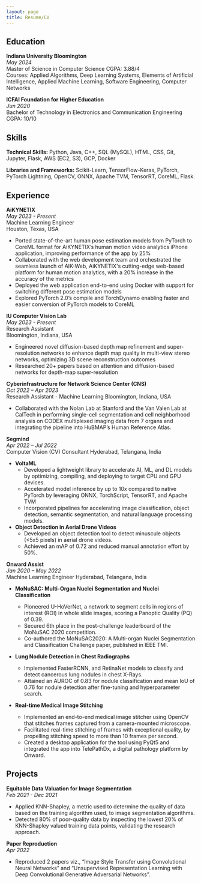 ```yaml
---
layout: page
title: Resume/CV
---
```


## Education

**Indiana University Bloomington** <br>
_May 2024_ \
Master of Science in Computer Science
CGPA: 3.88/4 \
Courses: Applied Algorithms, Deep Learning Systems, Elements of Artificial Intelligence, Applied Machine Learning, Software Engineering, Computer Networks

**ICFAI Foundation for Higher Education** <br>
_Jun 2020_ <br>
Bachelor of Technology in Electronics and Communication Engineering
CGPA: 10/10 

## Skills

**Technical Skills:** Python, Java, C++, SQL (MySQL), HTML, CSS, Git, Jupyter, Flask, AWS (EC2, S3), GCP, Docker

**Libraries and Frameworks:** Scikit-Learn, TensorFlow-Keras, PyTorch, PyTorch Lightning,
OpenCV, ONNX, Apache TVM, TensorRT, CoreML, Flask.

## Experience 

**AiKYNETIX** \
_May 2023 - Present_ \
Machine Learning Engineer \
Houston, Texas, USA

- Ported state-of-the-art human pose estimation models from PyTorch to CoreML format for AiKYNETIX’s human motion video
analytics iPhone application, improving performance of the app by 25%
- Collaborated with the web development team and orchestrated the seamless launch of AIK-Web, AiKYNETIX's cutting-edge
web-based platform for human motion analytics, with a 20% increase in the accuracy of the metrics
- Deployed the web application end-to-end using Docker with support for switching different pose estimation models
- Explored PyTorch 2.0’s compile and TorchDynamo enabling faster and easier conversion of PyTorch models to CoreML

**IU Computer Vision Lab** \
_May 2023 - Present_ \
Research Assistant  
Bloomington, Indiana, USA

- Engineered novel diffusion-based depth map refinement and super-resolution networks to enhance depth map quality in multi-view
stereo networks, optimizing 3D scene reconstruction outcomes
- Researched 20+ papers based on attention and diffusion-based networks for depth-map super-resolution

**Cyberinfrastructure for Network Science Center (CNS)** <br>
_Oct 2022 – Apr 2023_ <br>
Research Assistant - Machine Learning Bloomington, Indiana, USA <br>
- Collaborated with the Nolan Lab at Stanford and the Van Valen Lab at CalTech in performing single-cell segmentation and cell neighborhood analysis on CODEX multiplexed imaging data from 7 organs and integrating the pipeline into HuBMAP’s Human Reference Atlas.

**Segmind** <br>
_Apr 2022 – Jul 2022_ <br>
Computer Vision (CV) Consultant Hyderabad, Telangana, India <br>
- **VoltaML**
  - Developed a lightweight library to accelerate AI, ML, and DL models by optimizing, compiling, and deploying to target CPU and GPU devices.
  - Accelerated model inference by up to 10x compared to native PyTorch by leveraging ONNX, TorchScript, TensorRT, and Apache TVM
  - Incorporated pipelines for accelerating image classification, object detection, semantic segmentation, and natural language processing models.
- **Object Detection in Aerial Drone Videos**
  - Developed an object detection tool to detect minuscule objects (<5x5 pixels) in aerial drone videos.
  - Achieved an mAP of 0.72 and reduced manual annotation effort by 50%.
  
**Onward Assist** <br>
_Jan 2020 – May 2022_ <br>
Machine Learning Engineer Hyderabad, Telangana, India
- **MoNuSAC: Multi-Organ Nuclei Segmentation and Nuclei Classification**
  - Pioneered U-HoVerNet, a network to segment cells in regions of interest (ROI) in whole slide images, scoring a Panoptic Quality (PQ) of 0.39.
  - Secured 6th place in the post-challenge leaderboard of the MoNuSAC 2020 competition.
  - Co-authored the MoNuSAC2020: A Multi-organ Nuclei Segmentation and Classification Challenge paper, published in IEEE TMI.
- **Lung Nodule Detection in Chest Radiographs**
  - Implemented FasterRCNN, and RetinaNet models to classify and detect cancerous lung nodules in chest X-Rays.
  - Attained an AUROC of 0.83 for nodule classification and mean IoU of 0.76 for nodule detection after fine-tuning and hyperparameter search.
  
- **Real-time Medical Image Stitching**
  - Implemented an end-to-end medical image stitcher using OpenCV that stitches frames captured from a camera-mounted microscope.
  - Facilitated real-time stitching of frames with exceptional quality, by propelling stitching speed to more than 10 frames per second.
  - Created a desktop application for the tool using PyQt5 and integrated the app into TelePathDx, a digital pathology platform by Onward.

## Projects

**Equitable Data Valuation for Image Segmentation** <br>
_Feb 2021 - Dec 2021_
  - Applied KNN-Shapley, a metric used to determine the quality of data based on the training algorithm used, to image segmentation algorithms.
  - Detected 80% of poor-quality data by inspecting the lowest 20% of KNN-Shapley valued training data points, validating the research approach.
  
**Paper Reproduction** <br>
_Apr 2022_
- Reproduced 2 papers viz., “Image Style Transfer using Convolutional Neural Networks” and “Unsupervised Representation Learning with Deep
Convolutional Generative Adversarial Networks”.